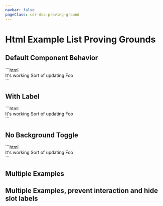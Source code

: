 ```yaml
---
navbar: false
pageClass: cdr-doc-proving-ground
---
```


# Html Example List Proving Grounds

## Default Component Behavior
<cdr-doc-html-example-list>
```html
  <div>
    <cdr-button size="large">It's working</cdr-button>
    <cdr-button size="small">Sort of updating</cdr-button>
    <cdr-button>Foo</cdr-button>
  </div>
```
</cdr-doc-html-example-list>

## With Label
<cdr-doc-html-example-list label="State of component">
```html
  <div>
    <cdr-button size="large">It's working</cdr-button>
    <cdr-button size="small">Sort of updating</cdr-button>
    <cdr-button>Foo</cdr-button>
  </div>
```
</cdr-doc-html-example-list>

## No Background Toggle
<cdr-doc-html-example-list :background-toggle="false">
```html
  <div>
    <cdr-button size="large">It's working</cdr-button>
    <cdr-button size="small">Sort of updating</cdr-button>
    <cdr-button>Foo</cdr-button>
  </div>
```
</cdr-doc-html-example-list>

## Multiple Examples

<cdr-doc-html-example-list>
  <template slot="Default">

```html
  <cdr-button size="large">Default</cdr-button>
```
  
  </template>
  <template slot="Hover">

```html
  <cdr-button size="small" class="cdr-doc-button-demo--hover">Hover</cdr-button>
```

  </template>
  <template slot="Active">

```html
  <cdr-button size="small">Active</cdr-button>
```

  </template>
  <template slot="Focused">

```html
  <cdr-button size="small">Focused</cdr-button>
```

  </template>
</cdr-doc-html-example-list>

## Multiple Examples, prevent interaction and hide slot labels

<cdr-doc-html-example-list :interactive="false" :show-example-labels="false">
  <template slot="Default">

```html
  <cdr-button size="large">Default</cdr-button>
```
  
  </template>
  <template slot="Hover">

```html
  <cdr-button size="small" class="cdr-doc-button-demo--hover">Hover</cdr-button>
```

  </template>
  <template slot="Active">

```html
  <cdr-button size="small">Active</cdr-button>
```

  </template>
  <template slot="Focused">

```html
  <cdr-button size="small">Focused</cdr-button>
```

  </template>
</cdr-doc-html-example-list>
